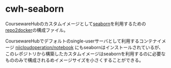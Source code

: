 # cwh-seaborn

CoursewareHubのカスタムイメージとして[seaborn](https://github.com/mwaskom/seaborn)を利用するための[repo2docker](https://github.com/jupyterhub/repo2docker)の構成ファイル。

CoursewareHubでデフォルトのsingle-userサーバとして利用するコンテナイメージ [niicloudoperation/notebook](https://hub.docker.com/r/niicloudoperation/notebook/) にもseabornはインストールされているが、このレポジトリから構築したカスタムイメージはseabornを利用するのに必要なもののみで構成されるめイメージサイズを小さくすることができる。


